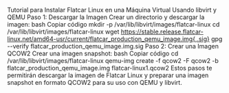 
Tutorial para Instalar Flatcar Linux en una Máquina Virtual Usando libvirt y QEMU
Paso 1: Descargar la Imagen
Crear un directorio y descargar la imagen:
bash
Copiar código
mkdir -p /var/lib/libvirt/images/flatcar-linux
cd /var/lib/libvirt/images/flatcar-linux
wget https://stable.release.flatcar-linux.net/amd64-usr/current/flatcar_production_qemu_image.img{,.sig}
gpg --verify flatcar_production_qemu_image.img.sig
Paso 2: Crear una Imagen QCOW2
Crear una imagen snapshot:
bash
Copiar código
cd /var/lib/libvirt/images/flatcar-linux
qemu-img create -f qcow2 -F qcow2 -b flatcar_production_qemu_image.img flatcar-linux1.qcow2
Estos pasos te permitirán descargar la imagen de Flatcar Linux y preparar una imagen snapshot en formato QCOW2 para su uso con QEMU y libvirt.
